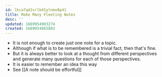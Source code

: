 ```yaml
---
id: lkca7q42srlb41ylnmo0p41
title: Make Many Fleeting Notes
desc: ''
updated: 1689954903274
created: 1689954865883
---
```


- It is not enough to create just one note for a topic.
- Although if what is to be remembered is a trivial fact, then that's fine.
- But it is always better to look at a thought from different perspectives and generate many questions for each of those perspectives.
- It is easier to remember an idea this way
- See [[A note should be effortful]]
